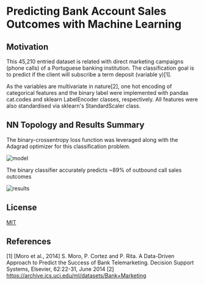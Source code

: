 # Predicting Bank Account Sales Outcomes with Machine Learning

## Motivation

This 45,210 entried dataset is related with direct marketing campaigns (phone calls) of a Portuguese banking institution. The classification goal is to predict if the client will subscribe a term deposit (variable y)[1].

As the variables are multivariate in nature[2], one hot encoding of categorical features and the binary label were implemented with pandas cat.codes and sklearn LabelEncoder classes, respectively. All features were also standardised via sklearn's StandardScaler class. 

## NN Topology and Results Summary

The binary-crossentropy loss function was leveraged along with the Adagrad optimizer for this classification problem.


![model](https://user-images.githubusercontent.com/48378196/96961401-4be81500-1550-11eb-9cd2-4e0f682c3b56.png)

The binary classifier accurately predicts ~89% of outbound call sales outcomes 

![results](https://user-images.githubusercontent.com/48378196/96961083-aa60c380-154f-11eb-90d8-453a87595713.png)



## License
[MIT](https://choosealicense.com/licenses/mit/) 

## References
[1] [Moro et al., 2014] S. Moro, P. Cortez and P. Rita. A Data-Driven Approach to Predict the Success of Bank Telemarketing. Decision Support Systems, Elsevier, 62:22-31, June 2014
[2] https://archive.ics.uci.edu/ml/datasets/Bank+Marketing
 
